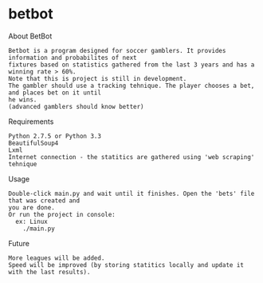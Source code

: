 betbot
======

About BetBot

    Betbot is a program designed for soccer gamblers. It provides information and probabilites of next 
    fixtures based on statistics gathered from the last 3 years and has a winning rate > 60%.
    Note that this is project is still in development.
    The gambler should use a tracking tehnique. The player chooses a bet, and places bet on it until
    he wins.
    (advanced gamblers should know better)

Requirements

    Python 2.7.5 or Python 3.3
    BeautifulSoup4
    Lxml
    Internet connection - the statitics are gathered using 'web scraping' tehnique

Usage

    Double-click main.py and wait until it finishes. Open the 'bets' file that was created and
    you are done.
    Or run the project in console:
      ex: Linux
        ./main.py
      
Future

    More leagues will be added.
    Speed will be improved (by storing statitics locally and update it with the last results).
  
  

